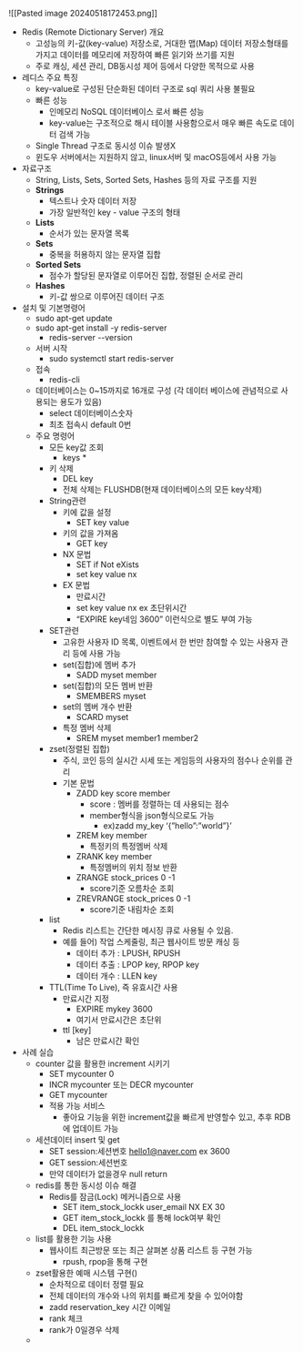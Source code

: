 ![[Pasted image 20240518172453.png]]
- Redis (Remote Dictionary Server) 개요
    - 고성능의 키-값(key-value) 저장소로, 거대한 맵(Map) 데이터 저장소형태를 가지고 데이터를 메모리에 저장하여 빠른 읽기와 쓰기를 지원
    - 주로 캐싱, 세션 관리, DB동시성 제어 등에서 다양한 목적으로 사용
- 레디스 주요 특징
    - key-value로 구성된 단순화된 데이터 구조로 sql 쿼리 사용 불필요
    - 빠른 성능
        - 인메모리 NoSQL 데이터베이스 로서 빠른 성능
        - key-value는 구조적으로 해시 테이블 사용함으로서 매우 빠른 속도로 데이터 검색 가능
    - Single Thread 구조로 동시성 이슈 발생X
    - 윈도우 서버에서는 지원하지 않고, linux서버 및 macOS등에서 사용 가능
- 자료구조
    - String, Lists, Sets, Sorted Sets, Hashes 등의 자료 구조를 지원
    - **Strings**
        - 텍스트나 숫자 데이터 저장
        - 가장 일반적인 key - value 구조의 형태
    - **Lists**
        - 순서가 있는 문자열 목록
    - **Sets**
        - 중복을 허용하지 않는 문자열 집합
    - **Sorted Sets**
        - 점수가 할당된 문자열로 이루어진 집합, 정렬된 순서로 관리
    - **Hashes**
        - 키-값 쌍으로 이루어진 데이터 구조
- 설치 및 기본명령어
    - sudo apt-get update
    - sudo apt-get install -y redis-server
        - redis-server --version
    - 서버 시작
        - sudo systemctl start redis-server
    - 접속
        - redis-cli
    - 데이터베이스는 0~15까지로 16개로 구성 (각 데이터 베이스에 관념적으로 사용되는 용도가 있음)
        - select 데이터베이스숫자
        - 최초 접속시 default 0번
    - 주요 명령어
        - 모든 key값 조회
            - keys *
        - 키 삭제
            - DEL key
            - 전체 삭제는 FLUSHDB(현재 데이터베이스의 모든 key삭제)
        - String관련
            - 키에 값을 설정
                - SET key value
            - 키의 값을 가져옴
                - GET key
            - NX 문법
                - SET if Not eXists
                - set key value nx
            - EX 문법
                - 만료시간
                - set key value nx ex 초단위시간
                - “EXPIRE key네임 3600” 이런식으로 별도 부여 가능
        - SET관련
            - 고유한 사용자 ID 목록, 이벤트에서 한 번만 참여할 수 있는 사용자 관리 등에 사용 가능
            - set(집합)에 멤버 추가
                - SADD myset member
            - set(집합)의 모든 멤버 반환
                - SMEMBERS myset
            - set의 멤버 개수 반환
                - SCARD myset
            - 특정 멤버 삭제
                - SREM myset member1 member2
        - zset(정렬된 집합)
            - 주식, 코인 등의 실시간 시세 또는 게임등의 사용자의 점수나 순위를 관리
            - 기본 문법
                - ZADD key score member
                    - score : 멤버를 정렬하는 데 사용되는 점수
                    - member형식을 json형식으로도 가능
                        - ex)zadd my_key ‘{”hello”:”world”}’
                - ZREM key member
                    - 특정키의 특정멤버 삭제
                - ZRANK key member
                    - 특정멤버의 위치 정보 반환
                - ZRANGE stock_prices 0 -1
                    - score기준 오름차순 조회
                - ZREVRANGE stock_prices 0 -1
                    - score기준 내림차순 조회
        - list
            - Redis 리스트는 간단한 메시징 큐로 사용될 수 있음.
            - 예를 들어) 작업 스케줄링, 최근 웹사이트 방문 캐싱 등
                - 데이터 추가 : LPUSH, RPUSH
                - 데이터 추출 : LPOP key, RPOP key
                - 데이터 개수 : LLEN key
        - TTL(Time To Live), 즉 유효시간 사용
            - 만료시간 지정
                - EXPIRE mykey 3600
                - 여기서 만료시간은 초단위
            - ttl [key]
                - 남은 만료시간 확인
- 사례 실습
    - counter 값을 활용한 increment 시키기
        - SET mycounter 0
        - INCR mycounter 또는 DECR mycounter
        - GET mycounter
        - 적용 가능 서비스
            - 좋아요 기능을 위한 increment값을 빠르게 반영할수 있고, 추후 RDB에 업데이트 가능
    - 세션데이터 insert 및 get
        - SET session:세션번호 [hello1@naver.com](mailto:hello1@naver.com) ex 3600
        - GET session:세션번호
        - 만약 데이터가 없을경우 null return
    - redis를 통한 동시성 이슈 해결
        - Redis를 잠금(Lock) 메커니즘으로 사용
            - SET item_stock_lockk user_email NX EX 30
            - GET item_stock_lockk 를 통해 lock여부 확인
            - DEL item_stock_lockk
    - list를 활용한 기능 사용
        - 웹사이트 최근방문 또는 최근 살펴본 상품 리스트 등 구현 가능
            - rpush, rpop을 통해 구현
    - zset활용한 예매 시스템 구현()
        - 순차적으로 데이터 정렬 필요
        - 전체 데이터의 개수와 나의 위치를 빠르게 찾을 수 있어야함
        - zadd reservation_key 시간 이메일
        - rank 체크
        - rank가 0일경우 삭제
    - 